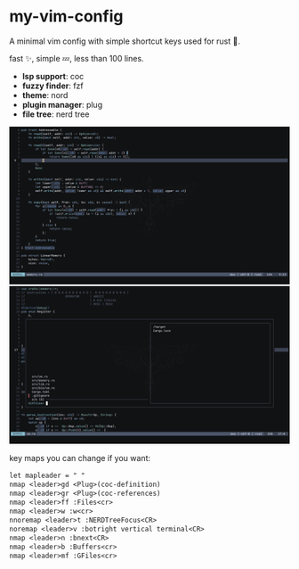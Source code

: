 # my-vim-config
A minimal vim config with simple shortcut keys used for rust 🦀.

fast ✨, simple 💤, less than 100 lines.

- **lsp support**: coc
- **fuzzy finder**: fzf
- **theme**: nord
- **plugin manager**: plug
- **file tree**: nerd tree

![screenshot here !](https://github.com/Marwan-lord/my-vim-config/blob/main/images/vim.png)
![screenchot](https://github.com/Marwan-lord/my-vim-config/blob/main/images/vim2.png)

key maps you can change if you want:

```vim script
let mapleader = " "
nmap <leader>gd <Plug>(coc-definition)
nmap <leader>gr <Plug>(coc-references)
nmap <leader>ff :Files<cr>
nmap <leader>w :w<cr>
nnoremap <leader>t :NERDTreeFocus<CR>
noremap <leader>v :botright vertical terminal<CR>
nmap <leader>n :bnext<CR>
nmap <leader>b :Buffers<cr>
nmap <leader>mf :GFiles<cr>
```
